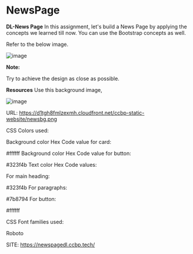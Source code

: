 # NewsPage

**DL-News Page**
In this assignment, let's build a News Page by applying the concepts we learned till now. You can use the Bootstrap concepts as well.



Refer to the below image.

![image](https://github.com/P-Joel-Prakash/DL-NewsPge/assets/135586760/70218de6-e4ae-45ca-a5aa-d750e84f3ed8)


**Note:**

Try to achieve the design as close as possible.

**Resources**
Use this background image,

![image](https://github.com/P-Joel-Prakash/DL-NewsPge/assets/135586760/56f9f531-e132-4706-ba64-472f940598b3)



URL: https://d1tgh8fmlzexmh.cloudfront.net/ccbp-static-website/newsbg.png




CSS Colors used:

Background color Hex Code value for card:

#ffffff
Background color Hex Code value for button:

#323f4b
Text color Hex Code values:

For main heading:

#323f4b
For paragraphs:

#7b8794
For button:

#ffffff


CSS Font families used:

Roboto

SITE: https://newspagedl.ccbp.tech/
